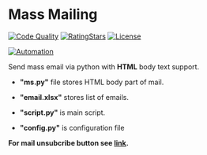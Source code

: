 # Mass Mailing

[![Code Quality](https://img.shields.io/badge/code%20quality-A-brightgreen)](https://www.nuget.org/packages/)
[![RatingStars](https://img.shields.io/badge/rating-%E2%98%85%E2%98%85%E2%98%85%E2%98%85%E2%98%86-brightgreen)](https://img.shields.io/badge/rating-%E2%98%85%E2%98%85%E2%98%85%E2%98%85%E2%98%86-brightgreen)
[![License](https://img.shields.io/github/license/ccxt-net/ccxt.net.svg)](https://github.com/)

[![Automation](https://i.ibb.co/Cw11DSS/robot-automation-jobs.jpg)](https://github.com/)


Send mass email via python with **HTML** body text support.

  * **"ms.py"** file stores HTML body part of mail. 
  * **"email.xlsx"** stores list of emails. 

  * **"script.py"** is main script. 

  * **"config.py"** is configuration file

**For mail unsubcribe button see [link](https://www.youtube.com/watch?v=n0QnYnM2FKY&ab_channel=YetAnotherMailMerge).**

